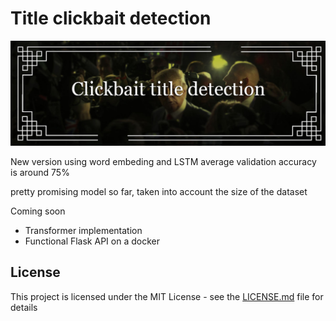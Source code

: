 # Title clickbait detection

![](assets/README-62b097da.png)

New version using word embeding and LSTM
average validation accuracy is around 75%

pretty promising model so far, taken into account the size of the dataset

Coming soon
- Transformer implementation
- Functional Flask API on a docker

## License
This project is licensed under the MIT License - see the [LICENSE.md](LICENSE.md) file for details
